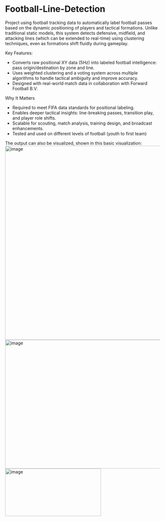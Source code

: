 # Football-Line-Detection

Project using football tracking data to automatically label football passes based on the dynamic positioning of players and tactical formations. Unlike traditional static models, this system detects defensive, midfield, and attacking lines (which can be extended to real-time) using clustering techniques, even as formations shift fluidly during gameplay.

Key Features:
- Converts raw positional XY data (5Hz) into labeled football intelligence: pass origin/destination by zone and line.
- Uses weighted clustering and a voting system across multiple algorithms to handle tactical ambiguity and improve accuracy.
- Designed with real-world match data in collaboration with Forward Football B.V.

Why It Matters
- Required to meet FIFA data standards for positional labeling.
- Enables deeper tactical insights: line-breaking passes, transition play, and player role shifts.
- Scalable for scouting, match analysis, training design, and broadcast enhancements.
- Tested and used on different levels of football (youth to first team)

The output can also be visualized, shown in this basic visualization: 
<img width="966" height="633" alt="image" src="https://github.com/user-attachments/assets/65a0fefe-145a-4938-884f-bf80ae4a860a" />
<img width="688" height="420" alt="image" src="https://github.com/user-attachments/assets/e68fa633-4e7f-41a9-981f-3df2ab8caa9d" />
<img width="312" height="155" alt="image" src="https://github.com/user-attachments/assets/77ef8e6d-bc80-4500-a531-a46e6a59016e" />

